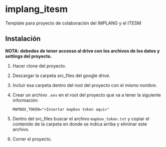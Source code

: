 # implang_itesm
Template para proyecto de colaboración del IMPLANG y el ITESM

## Instalación
**NOTA: debedes de tener accesso al drive con los archivos de los datos y settings del proyecto.**

1. Hacer clone del proyecto.
2. Descargar la carpeta src_files del google drive.
3. Incluir esa carpeta dentro del root del proyecto con el mismo nombre.
4. Crear un archivo ```.env``` en el root del proyecto que va a tener la siguiente información:
   
    ```MAPBOX_TOKEN="<Insertar mapbox token aqui>"```
   
5. Dentro del src_files buscar el archivo ```mapbox_token.txt``` y copiar el contenido de la carpeta en donde se indica arriba y eliminar este archivo.
6. Correr el proyecto. 

